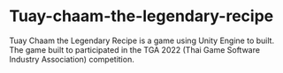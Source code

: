 # Tuay-chaam-the-legendary-recipe
Tuay Chaam the Legendary Recipe is a game using Unity Engine to built. The game built to participated in the TGA 2022 (Thai Game Software Industry Association) competition.
